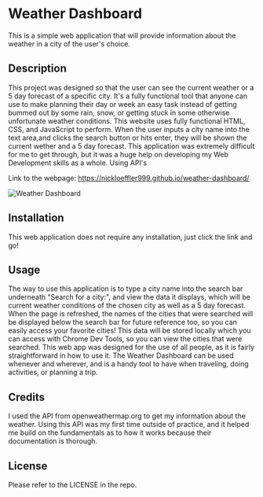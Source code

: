 # Weather Dashboard
This is a simple web application that will provide information about the weather in a city of the user's choice.

## Description

This project was designed so that the user can see the current weather or a 5 day forecast of a specific city. It's a fully functional tool that anyone can use to make planning their day or week an easy task instead of getting bummed out by some rain, snow, or getting stuck in some otherwise unfortunate weather conditions.
This website uses fully functional HTML, CSS, and JavaScript to perform. When the user inputs a city name into the text area,and clicks the search button or hits enter, they will be shown the current wether and a 5 day forecast. This application was extremely difficult for me to get through, but it was a huge help on developing my Web Development skills as a whole. Using API's

Link to the webpage: https://nickloeffler999.github.io/weather-dashboard/


![Weather Dashboard](https://user-images.githubusercontent.com/123021014/226447542-163984d8-9902-4f1f-85c0-e024e8923eb3.png)



## Installation

This web application does not require any installation, just click the link and go!

## Usage

The way to use this application is to type a city name into the search bar underneath "Search for a city:", and view the data it displays, which will be current weather conditions of the chosen city as well as a 5 day forecast. When the page is refreshed, the names of the cities that were searched will be displayed below the search bar for future reference too, so you can easily access your favorite cities! This data will be stored locally which you can access with Chrome Dev Tools, so you can view the cities that were searched. This web app was designed for the use of all people, as it is fairly straightforward in how to use it. The Weather Dashboard can be used whenever and wherever, and is a handy tool to have when traveling, doing activities, or planning a trip. 


## Credits

I used the API from openweathermap.org to get my information about the weather. Using this API was my first time outside of practice, and it helped me build on the fundamentals as to how it works because their documentation is thorough.


## License

Please refer to the LICENSE in the repo.
